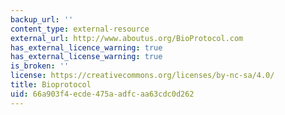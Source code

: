 ```yaml
---
backup_url: ''
content_type: external-resource
external_url: http://www.aboutus.org/BioProtocol.com
has_external_licence_warning: true
has_external_license_warning: true
is_broken: ''
license: https://creativecommons.org/licenses/by-nc-sa/4.0/
title: Bioprotocol
uid: 66a903f4-ecde-475a-adfc-aa63cdc0d262
---
```

